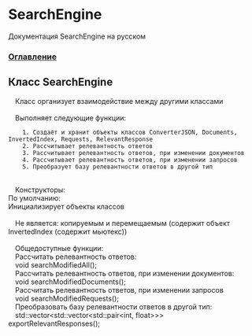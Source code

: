 # SearchEngine
Документация SearchEngine на русском

### [Оглавление](../index.md)

## Класс SearchEngine
&emsp;Класс организует взаимодействие между другими классами\
\
&emsp;Выполняет следующие функции:
		
		1. Создаёт и хранит объекты классов ConverterJSON, Documents, InvertedIndex, Requests, RelevantResponse
		2. Рассчитывает релевантность ответов
		3. Рассчитывает релевантность ответов, при изменении документов
		4. Рассчитывает релевантность ответов, при изменении запросов
		5. Преобразует базу релевантности ответов в другой тип
\
&emsp;Конструкторы:\
По умолчанию:\
Инициализирует объекты классов\
\
&emsp;Не является: копируемым и перемещаемым (содержит объект InvertedIndex (содержит мьютекс))\
\
&emsp;Общедоступные функции:\
&emsp;Рассчитать релевантность ответов:\
&emsp;void searchModifiedAll();\
&emsp;Рассчитать релевантность ответов, при изменении документов:\
&emsp;void searchModifiedDocuments();\
&emsp;Рассчитать релевантность ответов, при изменении запросов\
&emsp;void searchModifiedRequests();\
&emsp;Преобразовать базу релевантности ответов в другой тип:\
&emsp;std::vector<std::vector<std::pair<int, float>>> exportRelevantResponses();
  
